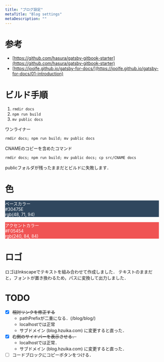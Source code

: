 ```yaml
---
title: "ブログ設定"
metaTitle: "Blog settings"
metaDescription: ""
---
```


# 参考
* [https://github.com/hasura/gatsby-gitbook-starter](https://github.com/hasura/gatsby-gitbook-starter)
* [https://joolfe.github.io/gatsby-for-docs/](https://joolfe.github.io/gatsby-for-docs/01-introduction)

# ビルド手順
1. `rmdir docs`
1. `npm run build`
1. `mv public docs`

ワンライナー
```txt
rmdir docs; npm run build; mv public docs
```

CNAMEのコピーを含めたコマンド
```txt
rmdir docs; npm run build; mv public docs; cp src/CNAME docs
```

publicフォルダが残ったままだとビルドに失敗します．
# 色

<div style="background-color:#30475E; color:white">ベースカラー</div>
<div style="background-color:#30475E; color:white">#30475E</div>
<div style="background-color:#30475E; color:white">rgb(48, 71, 94)</div>

<br/>

<div style="background-color:#F05454; color:white">アクセントカラー</div>
<div style="background-color:#F05454; color:white">#F05454</div>
<div style="background-color:#F05454; color:white">rgb(240, 84, 84)</div>

# ロゴ

ロゴはInkscapeでテキストを組み合わせて作成しました．
テキストのままだと，フォントが置き換わるため，パスに変換して出力しました．

# TODO

* [X] ~~相対リンクを修正する~~
    * pathPrefixが二重になる．(/blog/blog/)
    * localhostでは正常
    * サブドメイン (blog.hzuika.com) に変更すると直った．
* [X] ~~右側のサイドバーを表示させる．~~
    * localhostでは正常．
    * サブドメイン (blog.hzuika.com) に変更すると直った．
* [ ] コードブロックにコピーボタンをつける．